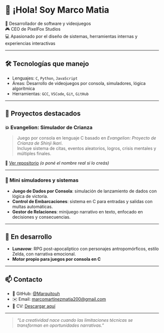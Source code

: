 # 👋 ¡Hola! Soy Marco Matia

🧠 Desarrollador de software y videojuegos  
🎮 CEO de PixelFox Studios  
💻 Apasionado por el diseño de sistemas, herramientas internas y experiencias interactivas

---

## 🛠️ Tecnologías que manejo

- Lenguajes: `C`, `Python`, `JavaScript`
- Áreas: Desarrollo de videojuegos por consola, simuladores, lógica algorítmica
- Herramientas: `GCC`, `VSCode`, `Git`, `GitHub`

---

## 🚀 Proyectos destacados

### 💥 Evangelion: Simulador de Crianza

> Juego por consola en lenguaje C basado en *Evangelion: Proyecto de Crianza de Shinji Ikari*.  
> Incluye sistema de citas, eventos aleatorios, logros, crisis mentales y múltiples finales.

📁 [Ver repositorio](https://github.com/Marquitouh/evangelion-c-simulador) *(o poné el nombre real si lo creás)*

---

### 🧩 Mini simuladores y sistemas

- **Juego de Dados por Consola**: simulación de lanzamiento de dados con lógica de victoria.
- **Control de Embarcaciones**: sistema en C para entradas y salidas con multas automáticas.
- **Gestor de Relaciones**: minijuego narrativo en texto, enfocado en decisiones y consecuencias.

---

## 🌱 En desarrollo

- **Lunavow**: RPG post-apocalíptico con personajes antropomórficos, estilo Zelda, con narrativa emocional.
- **Motor propio para juegos por consola en C**

---

## 📫 Contacto

- 💼 GitHub: [@Marquitouh](https://github.com/Marquitouh)
- ✉️ Email: marcomartinezmatia200@gmail.com
- 🧾 CV: [Descargar aquí](https://github.com/Marquitouh/Marquitouh/blob/main/Curr%C3%ADculum%20Vitae%20Cv.pdf)

---

> *“La creatividad nace cuando las limitaciones técnicas se transforman en oportunidades narrativas.”*
